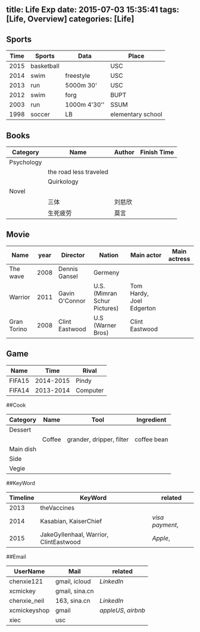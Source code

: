 title: Life Exp
date: 2015-07-03 15:35:41
tags: [Life, Overview]
categories: [Life]
---

## Sports

| Time | Sports | Data | Place|
| --- | --- | --- | --- |
| 2015 | basketball |  | USC |
| 2014 | swim | freestyle | USC|
| 2013 | run | 5000m 30'| USC |
| 2012 | swim | forg | BUPT |
| 2003 | run | 1000m 4'30'' | SSUM |
| 1998 | soccer | LB | elementary school |

## Books

|Category| Name | Author | Finish Time|
| --- | --- | --- | --- |
| Psychology||||
| | the road less traveled | | |
| |  Quirkology | | |
| Novel||||
| | 三体 | 刘慈欣 | |
| | 生死疲劳 | 莫言 | | |

## Movie

| Name | year |Director | Nation | Main actor | Main actress |
| ---- | ---- | -------- | ------ | ---------- | ------------ |
| The wave | 2008 |Dennis Gansel | Germeny | | |
| Warrior | 2011 | Gavin O'Connor | U.S. (Mimran Schur Pictures) | Tom Hardy, Joel Edgerton ||
| Gran Torino | 2008 | Clint Eastwood | U.S (Warner Bros) | Clint Eastwood |||

## Game

| Name | Time | Rival |
| --- | --- | --- |
| FIFA15 | 2014-2015| Pindy
| FIFA14 | 2013-2014 | Computer |


##Cook

| Category | Name | Tool | Ingredient |
| -------- | ---- | ---- | ---------- |
| Dessert | | | |
| | Coffee| grander, dripper, filter| coffee bean |
| Main dish||||
|Side||||
|Vegie||||

##KeyWord

| Timeline | KeyWord | related |
| -------- | ------- | ------- |
| 2013 | theVaccines | |
| 2014 | Kasabian, KaiserChief | _visa payment_,  |
| 2015 | JakeGyllenhaal, Warrior, ClintEastwood | _Apple_, |

##Email

| UserName | Mail | related |
| -------- | ---- | ------- |
| chenxie121 | gmail, icloud | _LinkedIn_|
| xcmickey | gmail, sina.cn | |
| chenxie_neil | 163, sina.cn | _LinkedIn_ |
| xcmickeyshop | gmail | _appleUS_, _airbnb_|
| xiec | usc | | |
